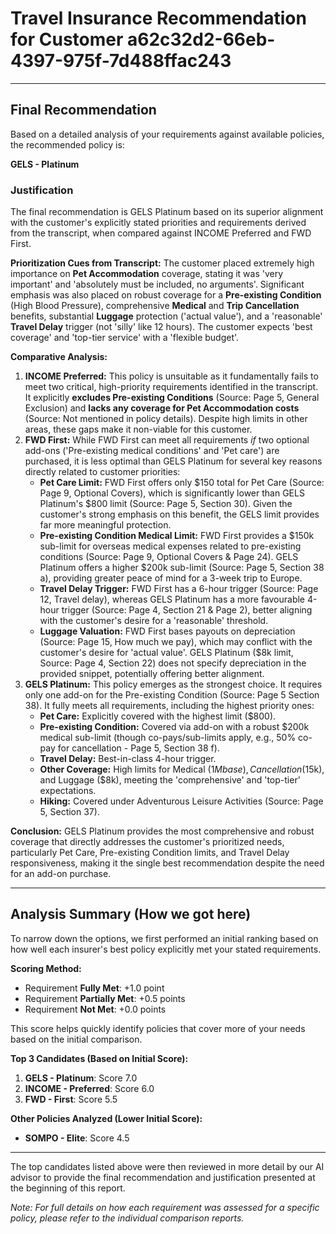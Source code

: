 # Travel Insurance Recommendation for Customer a62c32d2-66eb-4397-975f-7d488ffac243

---

## Final Recommendation
Based on a detailed analysis of your requirements against available policies, the recommended policy is:

**GELS - Platinum**

### Justification
The final recommendation is GELS Platinum based on its superior alignment with the customer's explicitly stated priorities and requirements derived from the transcript, when compared against INCOME Preferred and FWD First.

**Prioritization Cues from Transcript:** The customer placed extremely high importance on **Pet Accommodation** coverage, stating it was 'very important' and 'absolutely must be included, no arguments'. Significant emphasis was also placed on robust coverage for a **Pre-existing Condition** (High Blood Pressure), comprehensive **Medical** and **Trip Cancellation** benefits, substantial **Luggage** protection ('actual value'), and a 'reasonable' **Travel Delay** trigger (not 'silly' like 12 hours). The customer expects 'best coverage' and 'top-tier service' with a 'flexible budget'.

**Comparative Analysis:**
1.  **INCOME Preferred:** This policy is unsuitable as it fundamentally fails to meet two critical, high-priority requirements identified in the transcript. It explicitly **excludes Pre-existing Conditions** (Source: Page 5, General Exclusion) and **lacks any coverage for Pet Accommodation costs** (Source: Not mentioned in policy details). Despite high limits in other areas, these gaps make it non-viable for this customer.
2.  **FWD First:** While FWD First can meet all requirements *if* two optional add-ons ('Pre-existing medical conditions' and 'Pet care') are purchased, it is less optimal than GELS Platinum for several key reasons directly related to customer priorities:
    *   **Pet Care Limit:** FWD First offers only $150 total for Pet Care (Source: Page 9, Optional Covers), which is significantly lower than GELS Platinum's $800 limit (Source: Page 5, Section 30). Given the customer's strong emphasis on this benefit, the GELS limit provides far more meaningful protection.
    *   **Pre-existing Condition Medical Limit:** FWD First provides a $150k sub-limit for overseas medical expenses related to pre-existing conditions (Source: Page 9, Optional Covers & Page 24). GELS Platinum offers a higher $200k sub-limit (Source: Page 5, Section 38 a), providing greater peace of mind for a 3-week trip to Europe.
    *   **Travel Delay Trigger:** FWD First has a 6-hour trigger (Source: Page 12, Travel delay), whereas GELS Platinum has a more favourable 4-hour trigger (Source: Page 4, Section 21 & Page 2), better aligning with the customer's desire for a 'reasonable' threshold.
    *   **Luggage Valuation:** FWD First bases payouts on depreciation (Source: Page 15, How much we pay), which may conflict with the customer's desire for 'actual value'. GELS Platinum ($8k limit, Source: Page 4, Section 22) does not specify depreciation in the provided snippet, potentially offering better alignment.
3.  **GELS Platinum:** This policy emerges as the strongest choice. It requires only one add-on for the Pre-existing Condition (Source: Page 5 Section 38). It fully meets all requirements, including the highest priority ones:
    *   **Pet Care:** Explicitly covered with the highest limit ($800).
    *   **Pre-existing Condition:** Covered via add-on with a robust $200k medical sub-limit (though co-pays/sub-limits apply, e.g., 50% co-pay for cancellation - Page 5, Section 38 f).
    *   **Travel Delay:** Best-in-class 4-hour trigger.
    *   **Other Coverage:** High limits for Medical ($1M base), Cancellation ($15k), and Luggage ($8k), meeting the 'comprehensive' and 'top-tier' expectations.
    *   **Hiking:** Covered under Adventurous Leisure Activities (Source: Page 5, Section 37).

**Conclusion:** GELS Platinum provides the most comprehensive and robust coverage that directly addresses the customer's prioritized needs, particularly Pet Care, Pre-existing Condition limits, and Travel Delay responsiveness, making it the single best recommendation despite the need for an add-on purchase.

---

## Analysis Summary (How we got here)
To narrow down the options, we first performed an initial ranking based on how well each insurer's best policy explicitly met your stated requirements.

**Scoring Method:**
- Requirement **Fully Met**: +1.0 point
- Requirement **Partially Met**: +0.5 points
- Requirement **Not Met**: +0.0 points

This score helps quickly identify policies that cover more of your needs based on the initial comparison.

**Top 3 Candidates (Based on Initial Score):**
1. **GELS - Platinum**: Score 7.0
2. **INCOME - Preferred**: Score 6.0
3. **FWD - First**: Score 5.5

**Other Policies Analyzed (Lower Initial Score):**
- **SOMPO - Elite**: Score 4.5

---

The top candidates listed above were then reviewed in more detail by our AI advisor to provide the final recommendation and justification presented at the beginning of this report.

*Note: For full details on how each requirement was assessed for a specific policy, please refer to the individual comparison reports.*